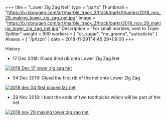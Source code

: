 +++
title = "Lower Zig Zag Net"
type = "parts"
Thumbnail = "https://b.robnugen.com/art/marble_track_3/track/parts/thumbs/2018_nov_29_making_lower_zig_zag_net.jpg"
Image = "https://b.robnugen.com/art/marble_track_3/track/parts/2018_nov_29_making_lower_zig_zag_net.jpg"
Description = "For small marbles, next to Triple Splitter"
weight = 900
workers = [
	"dr_sugar",
	"mr_greene",
	"autosticks"
]
Aliases = [
  "/p/lzzn"
]
date = 2018-11-29T14:46:29+09:00
+++

History

* 17 Dec 2018: Glued third rib onto Lower Zig Zag Net

[![2018 Dec 17 lower zig zag net](//b.robnugen.com/art/marble_track_3/track/parts/thumbs/2018_Dec_17_lower_zig_zag_net.jpg)](//b.robnugen.com/art/marble_track_3/track/parts/2018_Dec_17_lower_zig_zag_net.jpg)

* 04 Dec 2018: Glued the first rib of the net onto Lower Zig Zag

[![2018 dec 04 first placed lzz net](//b.robnugen.com/art/marble_track_3/track/parts/thumbs/2018_dec_04_first_placed_lzz_net.jpg)](//b.robnugen.com/art/marble_track_3/track/parts/2018_dec_04_first_placed_lzz_net.jpg)

* 29 Nov 2018: I bent the ends of two toothpicks which will be part of the net.

[![2018 nov 29 making lower zig zag net](//b.robnugen.com/art/marble_track_3/track/parts/thumbs/2018_nov_29_making_lower_zig_zag_net.jpg)](//b.robnugen.com/art/marble_track_3/track/parts/2018_nov_29_making_lower_zig_zag_net.jpg)
